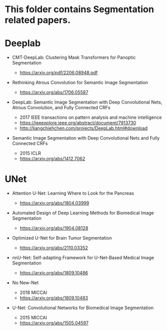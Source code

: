 # This folder contains Segmentation related papers.

#   Deeplab

-   CMT-DeepLab: Clustering Mask Transformers for Panoptic Segmentation
    -   https://arxiv.org/pdf/2206.08948.pdf
    
-   Rethinking Atrous Convolution for Semantic Image Segmentation
    -   https://arxiv.org/abs/1706.05587

-   DeepLab: Semantic Image Segmentation with Deep Convolutional Nets, Atrous Convolution, and Fully Connected CRFs
    -   2017 IEEE transactions on pattern analysis and machine intelligence
    -   https://ieeexplore.ieee.org/abstract/document/7913730
    -   http://liangchiehchen.com/projects/DeepLab.html#download

-   Semantic Image Segmentation with Deep Convolutional Nets and Fully Connected CRFs
    -   2015 ICLR
    -   https://arxiv.org/abs/1412.7062

#   UNet
-   Attention U-Net: Learning Where to Look for the Pancreas
    -   https://arxiv.org/abs/1804.03999

-   Automated Design of Deep Learning Methods for Biomedical Image Segmentation
    -   https://arxiv.org/abs/1904.08128

-   Optimized U-Net for Brain Tumor Segmentation
    -   https://arxiv.org/abs/2110.03352

-   nnU-Net: Self-adapting Framework for U-Net-Based Medical Image Segmentation
    -   https://arxiv.org/abs/1809.10486

-   No New-Net
    -   2018 MICCAI
    -   https://arxiv.org/abs/1809.10483

-   U-Net: Convolutional Networks for Biomedical Image Segmentation
    -   2015 MICCAI
    -   https://arxiv.org/abs/1505.04597
